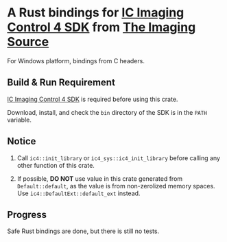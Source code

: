 # A Rust bindings for [IC Imaging Control 4 SDK](https://www.theimagingsource.com/zh-hans-cn/support/download/icimagingcontrol4win-1.1.0.2833/) from [The Imaging Source](https://www.theimagingsource.com/)
For Windows platform, bindings from C headers.

## Build & Run Requirement
[IC Imaging Control 4 SDK](https://www.theimagingsource.com/zh-hans-cn/support/download/icimagingcontrol4win-1.1.0.2833/) is required before using this crate.

Download, install, and check the `bin` directory of the SDK is in the `PATH` variable.

## Notice
1. Call `ic4::init_library` or `ic4_sys::ic4_init_library` before calling any other function of this crate.

2. If possible, **DO NOT** use value in this crate generated from `Default::default`, as the value is from non-zerolized memory spaces. <br>
Use `ic4::DefaultExt::default_ext` instead.

## Progress
Safe Rust bindings are done, but there is still no tests.
